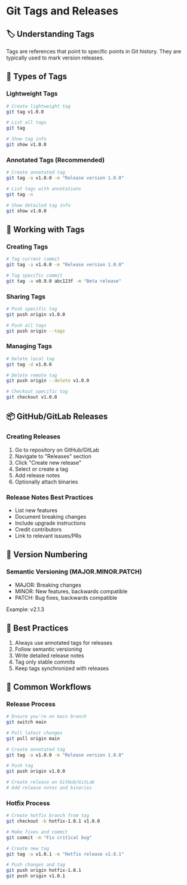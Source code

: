 # Git Tags and Releases

## 🏷️ Understanding Tags

Tags are references that point to specific points in Git history. They are typically used to mark version releases.

## 📌 Types of Tags

### Lightweight Tags
```bash
# Create lightweight tag
git tag v1.0.0

# List all tags
git tag

# Show tag info
git show v1.0.0
```

### Annotated Tags (Recommended)
```bash
# Create annotated tag
git tag -a v1.0.0 -m "Release version 1.0.0"

# List tags with annotations
git tag -n

# Show detailed tag info
git show v1.0.0
```

## 🚀 Working with Tags

### Creating Tags
```bash
# Tag current commit
git tag -a v1.0.0 -m "Release version 1.0.0"

# Tag specific commit
git tag -a v0.9.0 abc123f -m "Beta release"
```

### Sharing Tags
```bash
# Push specific tag
git push origin v1.0.0

# Push all tags
git push origin --tags
```

### Managing Tags
```bash
# Delete local tag
git tag -d v1.0.0

# Delete remote tag
git push origin --delete v1.0.0

# Checkout specific tag
git checkout v1.0.0
```

## 📦 GitHub/GitLab Releases

### Creating Releases
1. Go to repository on GitHub/GitLab
2. Navigate to "Releases" section
3. Click "Create new release"
4. Select or create a tag
5. Add release notes
6. Optionally attach binaries

### Release Notes Best Practices
- List new features
- Document breaking changes
- Include upgrade instructions
- Credit contributors
- Link to relevant issues/PRs

## 🔖 Version Numbering

### Semantic Versioning (MAJOR.MINOR.PATCH)
- MAJOR: Breaking changes
- MINOR: New features, backwards compatible
- PATCH: Bug fixes, backwards compatible

Example: v2.1.3

## 📝 Best Practices

1. Always use annotated tags for releases
2. Follow semantic versioning
3. Write detailed release notes
4. Tag only stable commits
5. Keep tags synchronized with releases

## 🔄 Common Workflows

### Release Process
```bash
# Ensure you're on main branch
git switch main

# Pull latest changes
git pull origin main

# Create annotated tag
git tag -a v1.0.0 -m "Release version 1.0.0"

# Push tag
git push origin v1.0.0

# Create release on GitHub/GitLab
# Add release notes and binaries
```

### Hotfix Process
```bash
# Create hotfix branch from tag
git checkout -b hotfix-1.0.1 v1.0.0

# Make fixes and commit
git commit -m "Fix critical bug"

# Create new tag
git tag -a v1.0.1 -m "Hotfix release v1.0.1"

# Push changes and tag
git push origin hotfix-1.0.1
git push origin v1.0.1
``` 